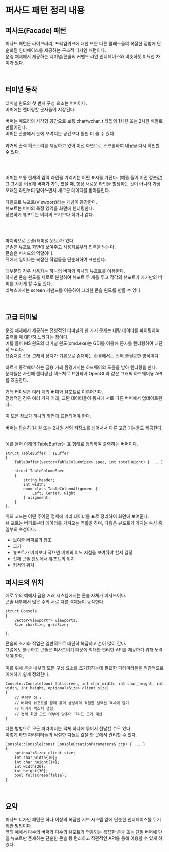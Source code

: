 # 퍼사드 패턴 정리 내용

## 퍼사드(Facade) 패턴
퍼사드 패턴은 라이브러리, 프레임워크에 대한 또는 다른 클래스들의 복잡한 집합에 단순화된 인터페이스를 제공하는 구조적 디자인 패턴이다.
<br>
운영 체제에서 제공하는 터미널/콘솔의 커맨드 라인 인터페이스와 비슷하듯 미묘한 차이가 있다.

<br>

## 터미널 동작
터미널 윈도의 첫 번째 구성 요소는 버퍼이다.
<br>
버퍼에는 렌더링할 문자들이 저장된다.
<br>
<br>
버퍼는 메모리의 사각형 공간으로 보통 char/wchar_t 타입의 1차원 또는 2차원 배열로 만들어진다.
<br>
버퍼는 콘솔에서 눈에 보여지는 공간보다 훨씬 더 클 수 있다.
<br>
<br>
과거의 출력 히스토리를 저장하고 있어 이전 화면으로 스크롤하여 내용을 다시 확인할 수 있다.

<br>
<br>

버퍼는 보통 현재의 입력 라인을 가리키는 어떤 표시를 가진다. (예를 들어 어떤 정숫값)
<br>
그 표시를 이용해 버퍼가 가득 찼을 때, 항상 새로운 라인을 할당하는 것이 아니라 가장 오래된 라인부터 덮어쓰면서 새로운 데이터를 받아들인다.
<br>
<br>
다음으로 뷰포트(Viewport)라는 개념이 등장한다.
<br>
뷰포트는 버퍼의 특정 영역을 화면에 렌더링한다.
<br>
당연하게 뷰포트는 버퍼의 크기보다 작거나 같다.

<br>
<br>

마지막으로 콘솔(터미널 윈도)가 있다.
<br>
콘솔은 뷰포트 화면에 보여주고 사용자로부터 입력을 받는다.
<br>
콘솔은 퍼사드의 역할이다.
<br>
뒤에서 일어나는 복잡한 작업들을 단순화하여 표현한다.
<br>
<br>
대부분의 경우 사용자는 하나의 버퍼와 하나의 뷰포트를 이용한다.
<br>
하지만 콘솔 윈도를 세로로 분할하여 뷰포트 두 개를 두고 각각의 뷰포트가 자기만의 버퍼를 가지게 할 수도 있다.
<br>
리눅스에서는 screen 커맨드를 이용하여 그러한 콘솔 윈도를 만들 수 있다.

<br>

## 고급 터미널
운영 체제에서 제공하는 전형적인 터미널의 한 가지 문제는 대량 데이터를 파이핑하여 출력할 때 대단히 느리다는 점이다.
<br>
예를 들어 MS 윈도의 터미널 윈도(cmd.exe)는 GDI를 이용해 문자를 렌더링하여 대단히 느리다.
<br>
요즘처럼 전용 그래픽 장치가 기본으로 존재하는 환경에서는 전혀 불필요한 방식이다.
<br>
<br>
빠르게 동작해야 하는 금융 거래 환경에서는 하드웨어의 도움을 받아 렌더링을 한다.
<br>
문자들은 사전에 렌더링된 텍스처로 표현되어 OpenGL과 같은 그래픽 하드웨어용 API를 호출한다.
<br>
<br>
거래 터미널은 여러 개의 버퍼와 뷰포트로 이루어진다.
<br>
전형적인 경우 여러 가지 거래, 교환 데이터들이 동시에 서로 다른 버퍼에서 업데이트된다.
<br>
<br>
이 모든 정보가 하나의 화면에 표현되어야 한다.
<br>
<br>
버퍼는 단순히 1차원 또는 2차원 선형 저장소를 넘어서서 다른 고급 기능들도 제공한다.

<br>
예를 들어 아래의 TableBuffer는 표 형태로 정리하여 출력하는 버퍼이다.

```
struct TableBuffer : IBuffer
{
    TableBuffer(vector<TableColumnSpec> spec, int totalHeight) { ... }
    
    struct TableColumnSpec
    {
        string header;
        int width;
        enum class TableColumnAlignment {
            Left, Center, Right
        } alignment;
    }
};
```


위의 코드는 어떤 주어진 명세에 따라 데이터를 표로 정리하여 화면에 보여준다.
<br>
뷰 포트는 버퍼로부터 데이터를 가져오는 역할을 하며, 다음은 뷰포트가 가지는 속성 중 일부의 속성이다.

- 보여줄 버퍼로의 참조
- 크기
- 뷰포트가 버퍼보다 작으면 버퍼의 어느 지점을 보여줘야 할지 결정
- 전체 콘솔 윈도에서 뷰포트의 위치
- 커서의 위치

## 퍼사드의 위치
예로 위의 예에서 금융 거래 시스템에서는 콘솔 자체가 퍼사드이다.
<br>
콘솔 내부에서 많은 수의 서로 다른 객체들이 동작한다.

```
struct Console
{
    vector<Viewport*> viewports;
    Size charSize, gridSize;
    ...
};
```


콘솔의 초기화 작업은 일반적으로 대단히 복잡하고 손이 많이 간다.
<br>
그럼에도 불구하고 콘솔은 퍼사드이기 때문에 최대한 편리한 API를 제공하기 위해 노력 해야 한다.
<br>
<br>
이를 위해 콘솔 내부의 모든 구성 요소를 초기화하는데 필요한 파라미터들을 직관적으로 이해하기 쉽게 정의한다.

```
Console::Console(bool fullscreen, int char_width, int char_height, int width, int height, optional<Size> client_size)
{
    // 구현부 예 : 
    // 버퍼와 뷰포트를 함께 묶어 생성하여 적절한 컬렉션 객체에 담기
    // 이미지 텍스처 생성
    // 전체 화면 모드 여부에 맞추어 그리드 크기 계산
}
```

다른 방법으로 모든 파라미터는 객체 하나에 묶어서 전달할 수도 있다.
<br>
이렇게 하면 파라미터들의 적절한 디폴트 값을 한 곳에서 관리할 수 있다.

```
Console::Console(const ConsoleCreationParameters& ccp) { ... }
{
    optional<Size> client_size;
    int char_width{10};
    int char_height{14};
    int width{20}; 
    int height{30};
    bool fullscreen{false};
}
```

<br>

## 요약
퍼사드 디자인 패턴은 하나 이상의 복잡한 서브 시스템 앞에 단순한 인터페이스를 두기 위한 방법이다.
<br>
앞의 예에서 다수의 버퍼와 다수의 뷰포트가 연동되는 복잡한 콘솔 또는 단일 버퍼에 단일 뷰포트만 존재하는 단순한 콘솔 등 편리하고 직관적인 API를 통해 이용할 수 있게 하였다.

